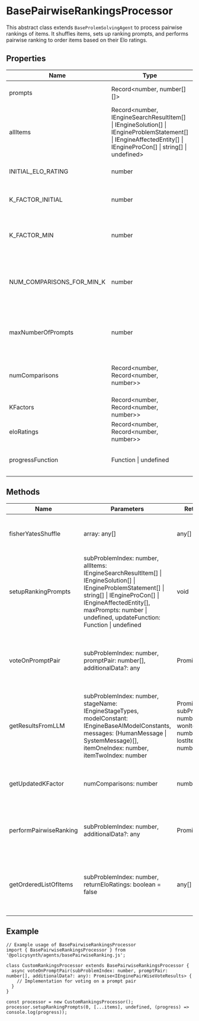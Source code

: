 # BasePairwiseRankingsProcessor

This abstract class extends `BaseProlemSolvingAgent` to process pairwise rankings of items. It shuffles items, sets up ranking prompts, and performs pairwise ranking to order items based on their Elo ratings.

## Properties

| Name                     | Type                                                                 | Description                                                                 |
|--------------------------|----------------------------------------------------------------------|-----------------------------------------------------------------------------|
| prompts                  | Record<number, number[][]>                                           | Stores prompts for comparisons.                                             |
| allItems                 | Record<number, IEngineSearchResultItem[] \| IEngineSolution[] \| IEngineProblemStatement[] \| IEngineAffectedEntity[] \| IEngineProCon[] \| string[] \| undefined> | Stores all items to be ranked.                                              |
| INITIAL_ELO_RATING       | number                                                               | The initial Elo rating for items.                                           |
| K_FACTOR_INITIAL         | number                                                               | The initial K-factor for Elo rating calculations.                           |
| K_FACTOR_MIN             | number                                                               | The minimum K-factor for Elo rating calculations.                           |
| NUM_COMPARISONS_FOR_MIN_K| number                                                               | The number of comparisons for the K-factor to reach its minimum.            |
| maxNumberOfPrompts       | number                                                               | The maximum number of prompts for pairwise ranking.                         |
| numComparisons           | Record<number, Record<number, number>>                               | Tracks the number of comparisons for each item.                             |
| KFactors                 | Record<number, Record<number, number>>                               | Stores K-factors for each item.                                             |
| eloRatings               | Record<number, Record<number, number>>                               | Stores Elo ratings for each item.                                           |
| progressFunction         | Function \| undefined                                                | An optional function to report progress.                                    |

## Methods

| Name                     | Parameters                                                                                                                                                                                                 | Return Type                             | Description                                                                                   |
|--------------------------|--------------------------------------------------------------------------------------------------------------------------------------------------------------------------------------------------------------|-----------------------------------------|-----------------------------------------------------------------------------------------------|
| fisherYatesShuffle       | array: any[]                                                                                                                                                                                                 | any[]                                   | Shuffles an array using the Fisher-Yates algorithm.                                           |
| setupRankingPrompts      | subProblemIndex: number, allItems: IEngineSearchResultItem[] \| IEngineSolution[] \| IEngineProblemStatement[] \| string[] \| IEngineProCon[] \| IEngineAffectedEntity[], maxPrompts: number \| undefined, updateFunction: Function \| undefined | void                                    | Sets up ranking prompts for a given sub-problem.                                              |
| voteOnPromptPair         | subProblemIndex: number, promptPair: number[], additionalData?: any                                                                                                                                          | Promise<IEnginePairWiseVoteResults>    | Abstract method to be implemented by subclasses for voting on a prompt pair.                 |
| getResultsFromLLM        | subProblemIndex: number, stageName: IEngineStageTypes, modelConstant: IEngineBaseAIModelConstants, messages: (HumanMessage \| SystemMessage)[], itemOneIndex: number, itemTwoIndex: number                   | Promise<{ subProblemIndex: number, wonItemIndex: number, lostItemIndex: number }> | Gets results from a language model for a given prompt pair.                                   |
| getUpdatedKFactor        | numComparisons: number                                                                                                                                                                                       | number                                  | Calculates the updated K-factor based on the number of comparisons.                           |
| performPairwiseRanking   | subProblemIndex: number, additionalData?: any                                                                                                                                                                | Promise<void>                           | Performs pairwise ranking for all items in a given sub-problem.                               |
| getOrderedListOfItems    | subProblemIndex: number, returnEloRatings: boolean = false                                                                                                                                                    | any[]                                   | Returns the ordered list of items based on Elo ratings, optionally including the ratings.    |

## Example

```
// Example usage of BasePairwiseRankingsProcessor
import { BasePairwiseRankingsProcessor } from '@policysynth/agents/basePairwiseRanking.js';

class CustomRankingsProcessor extends BasePairwiseRankingsProcessor {
  async voteOnPromptPair(subProblemIndex: number, promptPair: number[], additionalData?: any): Promise<IEnginePairWiseVoteResults> {
    // Implementation for voting on a prompt pair
  }
}

const processor = new CustomRankingsProcessor();
processor.setupRankingPrompts(0, [...items], undefined, (progress) => console.log(progress));
```